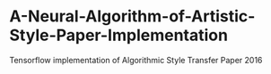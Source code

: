 # A-Neural-Algorithm-of-Artistic-Style-Paper-Implementation
Tensorflow implementation of Algorithmic Style Transfer Paper 2016

